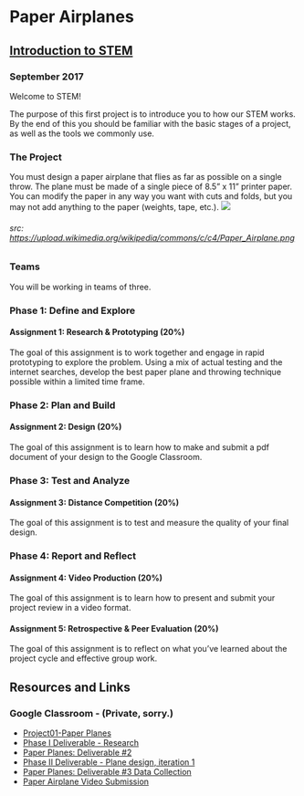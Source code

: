 # Paper Airplanes
## [Introduction to STEM](https://docs.google.com/document/d/1oD_h4z7oxeRattlU86DmdEvN2HKOC5RMuwxUDq12obE/edit?usp=sharing)
### September 2017

Welcome to STEM!

The purpose of this first project is to introduce you to how our STEM works.  By the end of this you should be familiar with the basic stages of a project, as well as the tools we commonly use.
### The Project 
You must design a paper airplane that flies as far as possible on a single throw.  The plane must be made of a single piece of  8.5” x 11” printer paper.  You can modify the paper in any way you want with cuts and folds, but you may not add anything to the paper (weights, tape, etc.). 
![](https://commons.wikimedia.org/wiki/File:Paper_Airplane.png)
###### src: https://upload.wikimedia.org/wikipedia/commons/c/c4/Paper_Airplane.png
### Teams
You will be working in teams of three.
### Phase 1:  Define and Explore
#### Assignment 1:  Research & Prototyping (20%)  
The goal of this assignment is to work together and engage in rapid prototyping to explore the problem.  Using a mix of actual testing and the internet searches, develop the best paper plane and throwing technique possible within a limited time frame.
### Phase 2:  Plan and Build
#### Assignment 2:  Design (20%)
The goal of this assignment is to learn how to make and submit a pdf document of your design to the Google Classroom.
### Phase 3:  Test and Analyze
#### Assignment 3:  Distance Competition (20%)
The goal of this assignment is to test and measure the quality of your final design.
### Phase 4:  Report and Reflect
#### Assignment 4:  Video Production (20%)
The goal of this assignment is to learn how to present and submit your project review in a video format.
#### Assignment 5:  Retrospective & Peer Evaluation (20%)
The goal of this assignment is to reflect on what you’ve learned about the project cycle and effective group work.

## Resources and Links
### Google Classroom - (Private, sorry.)
- [Project01-Paper Planes](https://classroom.google.com/u/0/c/NzQyNjk4NDA2Nlpa/t/NzQ5NTkyODkzNlpa)
- [Phase I Deliverable - Research](https://classroom.google.com/u/0/c/NzQyNjk4NDA2Nlpa/sa/NzUwMDM5ODM3N1pa/submissions/by-status/and-sort-first-name/all)
- [Paper Planes: Deliverable #2](https://classroom.google.com/u/0/c/NzQyNjk4NDA2Nlpa/a/NzU1MjAzODMxMlpa/submissions/by-status/and-sort-first-name/all)
- [Phase II Deliverable - Plane design, iteration 1](https://classroom.google.com/u/0/c/NzQyNjk4NDA2Nlpa/a/NzUxNjMwNzQwNVpa/submissions/by-status/and-sort-first-name/all)
- [Paper Planes: Deliverable #3 Data Collection](https://classroom.google.com/u/0/c/NzQyNjk4NDA2Nlpa/a/NzU1MTM0NTkxMFpa/submissions/by-status/and-sort-first-name/all)
- [Paper Airplane Video Submission](https://classroom.google.com/u/0/c/NzQyNjk4NDA2Nlpa/a/NzYyMDU2OTc2OVpa/submissions/by-status/and-sort-first-name/all)
